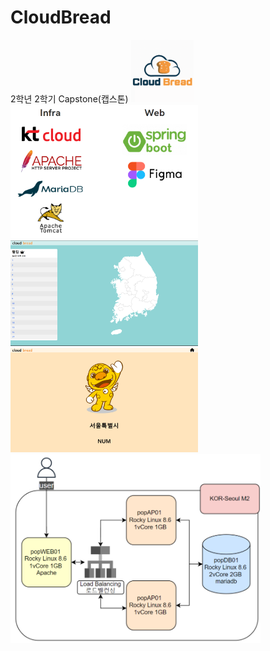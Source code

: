 # CloudBread
2학년 2학기 Capstone(캡스톤)
<img src="img/Cloud_Bread.png" alt="Cloud_Bread 이미지" width="100">  
<img src="img/develop.png" alt="develop 이미지" width="300">  
<img src="img/main.png" alt="main 이미지" width="300">
<img src="img/Press.png" alt="Press 이미지" width="300">  
<img src="img/diagram.png" alt="diagram 이미지" width="400">
